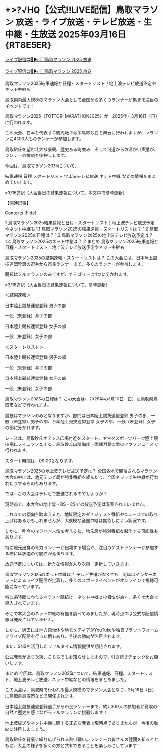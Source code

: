 # +>?√HQ【公式!!LIVE配信】鳥取マラソン 放送・ライブ放送・テレビ放送・生中継・生放送 2025年03月16日 {RT8E5ER}

[ライブ配信📺🔴▶👉🏻鳥取マラソン 2025 放送](https://shorturl.at/3AIVn)

[ライブ配信📺🔴▶👉🏻鳥取マラソン 2025 放送](https://shorturl.at/3AIVn)

鳥取マラソン2025結果速報と日程・スタートリスト！地上波テレビ放送予定やネット中継も

鳥取県内最大規模のマラソン大会として全国から多くのランナーが集まる注目のイベントです！

鳥取マラソン2025（TOTTORI MARATHON2025）が、2025年・3月16日（日）に行われます。

この大会、日本を代表する観光地である鳥取砂丘を舞台に行われますが、マラソンに4300人ものランナーが参加します。

鳥取砂丘を望む壮大な景観、歴史ある町並み、そして沿道からの温かい声援が、ランナーの挑戦を後押しします。

今回は、鳥取マラソン2025について、

結果速報
日程
スタートリスト
地上波テレビ放送
ネット中継
などの情報をまとめていきます。


※3/16追記（大会当日の結果速報について、本文中で随時更新）

【関連記事】



Contents [hide]

1 鳥取マラソン2025結果速報と日程・スタートリスト！地上波テレビ放送予定やネット中継も
1.1 鳥取マラソン2025の結果速報・スタートリストは？
1.2 鳥取マラソン2025の日程は？
1.3 鳥取マラソン2025の地上波テレビ放送予定は？
1.4 鳥取マラソン2025のネット中継は？
2 まとめ
鳥取マラソン2025結果速報と日程・スタートリスト！地上波テレビ放送予定やネット中継も

鳥取マラソン2025の結果速報・スタートリストは？
この大会には、日本陸上競技連盟登録の選手から市民ランナーまで、多くのランナーが参加します。

競技はフルマラソンのみですが、カテゴリーは4つに分かれます。

※3/16追記（大会当日の結果速報について、随時更新）

＜結果速報＞

日本陸上競技連盟登録 男子の部

一般（未登録）男子の部


日本陸上競技連盟登録 女子の部

一般（未登録）女子の部

＜スタートリスト＞

日本陸上競技連盟登録 男子の部

一般（未登録）男子の部

日本陸上競技連盟登録 女子の部

一般（未登録）女子の部

 

鳥取マラソン2025の日程は？
この大会は、2025年の3月16日（日）に鳥取県鳥取市などで行われます。

競技はマラソンのみとなりますが、部門は日本陸上競技連盟登録 男子の部、一般（未登録）男子の部、日本陸上競技連盟登録 女子の部、一般（未登録）女子の部に分かれます。

レースは、鳥取砂丘オアシス広場付近をスタート、ヤマタスポーツパーク陸上競技場にフィニッシュする、鳥取砂丘山陰海岸・因幡万葉の里のマラソンコースで行われます。

スタート時間は、09:00となります。

 

鳥取マラソン2025の地上波テレビ放送予定は？
全国各地で開催されるマラソン大会の中には、地元テレビ局が特集番組を組んだり、全国ネットで生中継が行われたりするものもあります。

では、この大会はテレビで放送されるのでしょうか？

現時点で、本大会の地上波・BS・CSでの放送予定は発表されていません。

これまでの傾向を踏まえると、地域限定のダイジェスト番組やニュースでの取り上げはあるかもしれませんが、大規模な全国中継は期待しにくい状況です。

しかし、昨今のマラソン人気を考えると、地元局が特別番組を制作する可能性もあります。

特に地元出身の有力ランナーが出場する場合や、注目のゲストランナーが参加する際には放送の可能性が高まります。

放送予定については、新たな情報が入り次第、更新していきます。

鳥取マラソン2025のネット中継は？
テレビ放送がなくても、近年はインターネットによるライブ配信が定着し、多くのスポーツイベントがオンラインで視聴可能になっています。

特に長時間にわたるマラソン競技は、ネット中継との相性が良く、多くの大会で導入されています。

そこで本大会のネット中継の有無を調べてみましたが、現時点では公式な配信情報は発表されていません。

しかし、過去には地方自治体や地元メディアがYouTubeや独自プラットフォームでライブ配信を行った例もあり、今後の動向が注目されます。

また、SNSを活用したリアルタイム情報提供が期待されます。

公式発表があり次第、こちらでもお知らせしますので、引き続きチェックをお願いします。

まとめ
今回は、鳥取マラソン2025について、結果速報、日程、スタートリスト、地上波テレビ放送、ネット中継などの情報をまとめました。

この大会は、鳥取県で行われる最大規模のマラソン大会となり、3月16日（日）に鳥取県鳥取市などで開催されます。

日本陸上競技連盟登録選手から市民ランナーまで、約4,300人の参加者が鳥取の自然と歴史を感じながらフルマラソンに挑戦します！

地上波放送やネット中継に関する正式な発表は現時点でありませんが、今後の動向に注目しましょう。

鳥取砂丘を背景に繰り広げられる熱い戦い。ランナーの皆さんの健闘を祈るとともに、大会の様子を多くの方と共有できることを楽しみにしています！
